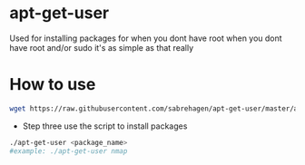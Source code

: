 # apt-get-user

Used for installing packages for when you dont have root when you dont have root and/or sudo it's as simple as that really

# How to use
```sh
wget https://raw.githubusercontent.com/sabrehagen/apt-get-user/master/apt-get-user && chmod +x apt-get-user
```
- Step three use the script to install packages
```sh
./apt-get-user <package_name>
#example: ./apt-get-user nmap
```
